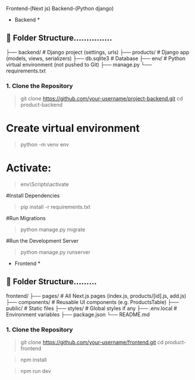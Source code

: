 Frontend-(Next js)
Backend-(Python django)


* Backend *
 ## 📁 Folder Structure...............
 
├── backend/ # Django project (settings, urls)
├── products/ # Django app (models, views, serializers)
├── db.sqlite3 # Database
├── env/ # Python virtual environment (not pushed to Git)
├── manage.py
└── requirements.txt

### 1. Clone the Repository

> git clone https://github.com/your-username/project-backend.git
> cd product-backend

# Create virtual environment
> python -m venv env

 # Activate:
> env\Scripts\activate

 #Install Dependencies
 > pip install -r requirements.txt

#Run Migrations
> python manage.py migrate

#Run the Development Server
> python manage.py runserver


* Frontend *
 ## 📁 Folder Structure.........
 
 frontend/
├── pages/ # All Next.js pages (index.js, products/[id].js, add.js)
├── components/ # Reusable UI components (e.g. ProductsTable)
├── public/ # Static files
├── styles/ # Global styles if any
├── .env.local # Environment variables
├── package.json
└── README.md

### 1. Clone the Repository
> git clone https://github.com/your-username/frontend.git
> cd  product-frontend

> npm install

> npm run dev         


  

 
